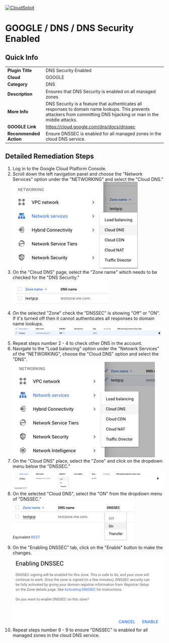 [![CloudSploit](https://cloudsploit.com/img/logo-new-big-text-100.png "CloudSploit")](https://cloudsploit.com)

# GOOGLE / DNS / DNS Security Enabled

## Quick Info

| | |
|-|-|
| **Plugin Title** | DNS Security Enabled |
| **Cloud** | GOOGLE |
| **Category** | DNS |
| **Description** | Ensures that DNS Security is enabled on all managed zones |
| **More Info** | DNS Security is a feature that authenticates all responses to domain name lookups. This prevents attackers from committing DNS hijacking or man in the middle attacks. |
| **GOOGLE Link** | https://cloud.google.com/dns/docs/dnssec |
| **Recommended Action** | Ensure DNSSEC is enabled for all managed zones in the cloud DNS service. |

## Detailed Remediation Steps
1. Log in to the Google Cloud Platform Console.
2. Scroll down the left navigation panel and choose the "Network Services" option under the "NETWORKING" and select the "Cloud DNS." </br> <img src="/resources/google/dns/dns-security-enabled/step2.png"/>
3. On the "Cloud DNS" page, select the "Zone name" which needs to be checked for the "DNS Security."</br> <img src="/resources/google/dns/dns-security-enabled/step3.png"/>
4. On the selected "Zone" check the "DNSSEC" is showing "Off" or "ON". If it's turned off then it cannot authenticates all responses to domain name lookups.</br> <img src="/resources/google/dns/dns-security-enabled/step4.png"/>
5. Repeat steps number 2 - 4 to check other DNS in the account.</br>
6. Navigate to the "Load balancing" option under the "Netowrk Services" of the "NETWORKING", choose the "Cloud DNS" option and select the "DNS".</br> <img src="/resources/google/dns/dns-security-enabled/step6.png"/>
7. On the "Cloud DNS" place, select the "Zone" and click on the dropdown menu below the "DNSSEC."</br> <img src="/resources/google/dns/dns-security-enabled/step7.png"/>
8. On the selected "Cloud DNS", select the "ON" from the dropdown menu of "DNSSEC."</br> <img src="/resources/google/dns/dns-security-enabled/step8.png"/>
9. On the "Enabling DNSSEC" tab, click on the "Enable" button to make the changes.</br> <img src="/resources/google/dns/dns-security-enabled/step9.png"/>
10. Repeat steps number 6 - 9 to ensure "DNSSEC" is enabled for all managed zones in the cloud DNS service.</br>
